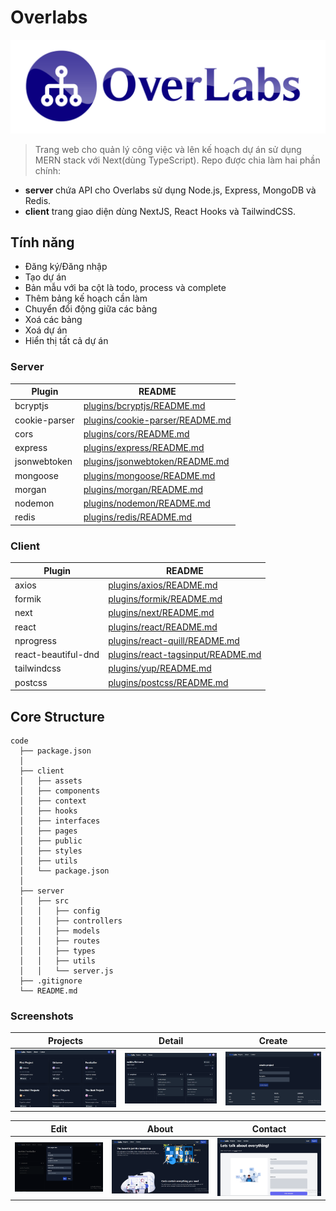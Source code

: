 # Overlabs

![Overlabs](https://github.com/Ren0503/overlabs-ts-project-manager/blob/master/client/public/header.png)

> Trang web cho quản lý công việc và lên kế hoạch dự án sử dụng MERN stack với Next(dùng TypeScript). Repo được chia làm hai phần chính:

- **server** chứa API cho Overlabs sử dụng Node.js, Express, MongoDB và Redis.
- **client** trang giao diện dùng NextJS, React Hooks và TailwindCSS.

## Tính năng

- Đăng ký/Đăng nhập
- Tạo dự án
- Bản mẫu với ba cột là todo, process và complete
- Thêm bảng kế hoạch cần làm
- Chuyển đổi động giữa các bảng
- Xoá các bảng
- Xoá dự án
- Hiển thị tất cả dự án

### Server

| Plugin | README |
| ------ | ------ |
| bcryptjs | [plugins/bcryptjs/README.md](https://github.com/dcodeIO/bcrypt.js/blob/master/README.md) |
| cookie-parser | [plugins/cookie-parser/README.md](https://github.com/expressjs/cookie-parser/blob/master/README.md) |
| cors | [plugins/cors/README.md](https://github.com/expressjs/cors/blob/master/README.md)|
| express | [plugins/express/README.md](https://github.com/expressjs/express/blob/master/Readme.md) |
| jsonwebtoken | [plugins/jsonwebtoken/README.md](https://github.com/auth0/node-jsonwebtoken/blob/master/README.md) |
| mongoose | [plugins/mongoose/README.md](https://github.com/Automattic/mongoose/blob/master/README.md) |
| morgan | [plugins/morgan/README.md](https://github.com/expressjs/morgan/blob/master/README.md) |
| nodemon | [plugins/nodemon/README.md](https://github.com/remy/nodemon/blob/master/README.md) |
| redis | [plugins/redis/README.md](https://github.com/redis/redis/blob/unstable/README.md) |


### Client

| Plugin | README |
| ------ | ------ |
| axios | [plugins/axios/README.md](https://github.com/axios/axios/blob/master/README.md) |
| formik | [plugins/formik/README.md](https://github.com/formium/formik/blob/master/packages/formik/README.md) |
| next | [plugins/next/README.md](https://github.com/vercel/next.js/blob/canary/packages/next/README.md) |
| react | [plugins/react/README.md](https://github.com/facebook/react/blob/master/README.md) |
| nprogress | [plugins/react-quill/README.md](https://github.com/rstacruz/nprogress/blob/master/Readme.md) |
| react-beautiful-dnd | [plugins/react-tagsinput/README.md](https://github.com/atlassian/react-beautiful-dnd/blob/master/README.md) |
| tailwindcss | [plugins/yup/README.md](https://github.com/tailwindlabs/tailwindcss/blob/master/README.md)|
| postcss | [plugins/postcss/README.md](https://github.com/postcss/postcss/blob/main/README.md)|

## Core Structure
    code
      ├── package.json
      │
      ├── client
      │   ├── assets
      │   ├── components
      │   ├── context
      │   ├── hooks
      │   ├── interfaces
      │   ├── pages
      │   ├── public
      │   ├── styles
      │   ├── utils
      │   └── package.json
      │
      ├── server 
      │   ├── src
      │   │   ├── config
      │   │   ├── controllers
      │   │   ├── models
      │   │   ├── routes
      │   │   ├── types
      │   │   ├── utils
      │   │   └── server.js
      ├── .gitignore
      └── README.md

### Screenshots
|                                        Projects                                        |                                        Detail                                        |                                        Create                                        |
| :--------------------------------------------------------------------------------: | :------------------------------------------------------------------------------------: | :-----------------------------------------------------------------------------------: |
| ![](https://github.com/Ren0503/overlabs-ts-project-manager/blob/master/client/public/screenshots/projects.png) | ![](https://github.com/Ren0503/overlabs-ts-project-manager/blob/master/client/public/screenshots/detail.png) | ![](https://github.com/Ren0503/overlabs-ts-project-manager/blob/master/client/public/screenshots/create.png) |

|                                        Edit                                        |                                        About                                        |                                        Contact                                        |
| :--------------------------------------------------------------------------------: | :------------------------------------------------------------------------------------: | :-----------------------------------------------------------------------------------: |
| ![](https://github.com/Ren0503/overlabs-ts-project-manager/blob/master/client/public/screenshots/edit.png) | ![](https://github.com/Ren0503/overlabs-ts-project-manager/blob/master/client/public/screenshots/about.png) | ![](https://github.com/Ren0503/overlabs-ts-project-manager/blob/master/client/public/screenshots/contact.png) |
